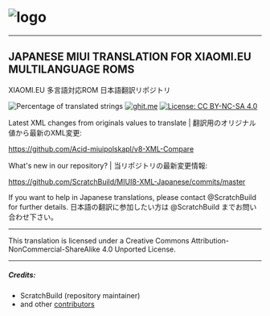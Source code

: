 # ![logo](http://i.imgur.com/Muo8hZF.png)

------------------------------------------------------------------------------

## JAPANESE MIUI TRANSLATION FOR XIAOMI.EU MULTILANGUAGE ROMS
XIAOMI.EU 多言語対応ROM 日本語翻訳リポジトリ

![Percentage of translated strings](https://img.shields.io/badge/translated-77%25-brightgreen.svg)
[![ghit.me](https://ghit.me/badge.svg?repo=ScratchBuild/MIUI8-XML-Japanese)](https://ghit.me/repo/ScratchBuild/MIUI8-XML-Japanese)
[![License: CC BY-NC-SA 4.0](https://img.shields.io/badge/license-CC%20BY--NC--SA%204.0-lightgrey.svg)](http://creativecommons.org/licenses/by-nc-sa/4.0/)

Latest XML changes from originals values to translate | 翻訳用のオリジナル値から最新のXML変更:

https://github.com/Acid-miuipolskapl/v8-XML-Compare

What's new in our repository? | 当リポジトリの最新変更情報:

https://github.com/ScratchBuild/MIUI8-XML-Japanese/commits/master

If you want to help in Japanese translations, please contact @ScratchBuild for further details.
日本語の翻訳に参加したい方は @ScratchBuild までお問い合わせ下さい。

------------------------------------------------------------------------------

This translation is licensed under a Creative Commons Attribution-NonCommercial-ShareAlike 4.0 Unported License.

------------------------------------------------------------------------------

##### Credits:
- ScratchBuild (repository maintainer)
- and other [contributors](https://github.com/ScratchBuild/MIUI8-XML-Japanese/graphs/contributors)